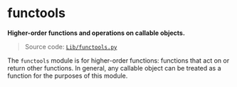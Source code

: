 # functools

**Higher-order functions and operations on callable objects.**

> Source code: [`Lib/functools.py`](https://github.com/python/cpython/tree/3.12/Lib/functools.py)

The `functools` module is for higher-order functions: functions that act on or return other functions. In general, any callable object can be treated as a function for the purposes of this module.